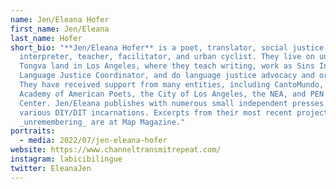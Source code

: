 ```yaml
---
name: Jen/Eleana Hofer
first_name: Jen/Eleana
last_name: Hofer
short_bio: "**Jen/Eleana Hofer** is a poet, translator, social justice
  interpreter, teacher, facilitator, and urban cyclist. They live on unceded
  Tongva land in Los Angeles, where they teach writing, work as Sins Invalid’s
  Language Justice Coordinator, and do language justice advocacy and organizing.
  They have received support from many entities, including CantoMundo, the
  Academy of American Poets, the City of Los Angeles, the NEA, and PEN American
  Center. Jen/Eleana publishes with numerous small independent presses and in
  various DIY/DIT incarnations. Excerpts from their most recent project,
  _unremembering_ are at Map Magazine."
portraits:
  - media: 2022/07/jen-eleana-hofer
website: https://www.channeltransmitrepeat.com/
instagram: labicibilingue
twitter: EleanaJen
---
```

